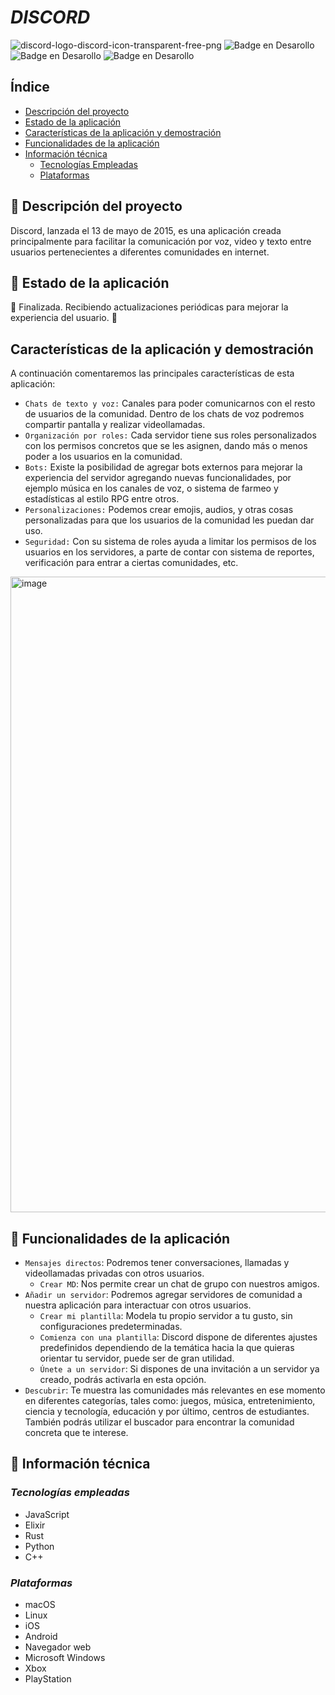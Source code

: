 # ***DISCORD***

![discord-logo-discord-icon-transparent-free-png](https://github.com/user-attachments/assets/0852b2f4-7627-4d16-9c62-cdcd024900e9)
![Badge en Desarollo](https://img.shields.io/badge/ESTADO-EN%20ACTIVO-green)
![Badge en Desarollo](https://img.shields.io/badge/VERSION-03/09/2025-blue)
![Badge en Desarollo](https://img.shields.io/badge/LANZAMIENTO-13/05/2015-blue)
## Índice
* [Descripción del proyecto](#descripción-del-proyecto)
* [Estado de la aplicación](#estado-de-la-aplicación)
* [Características de la aplicación y demostración](#características-de-la-aplicación-y-demostración)
* [Funcionalidades de la aplicación](#funcionalidades-de-la-aplicación)
* [Información técnica](wrenchinformación-técnica)
  - [Tecnologías Empleadas](#tecnologías-empleadas)
  - [Plataformas](#plataformas)

## :bookmark_tabs: Descripción del proyecto

Discord, lanzada el 13 de mayo de 2015, es una aplicación creada principalmente para facilitar la comunicación por voz, video y texto entre usuarios pertenecientes a diferentes comunidades en internet.

## :bookmark: Estado de la aplicación

:construction: Finalizada. Recibiendo actualizaciones periódicas para mejorar la experiencia del usuario. :construction:

## Características de la aplicación y demostración

A continuación comentaremos las principales características de esta aplicación: 

- `Chats de texto y voz:` Canales para poder comunicarnos con el resto de usuarios de la comunidad. Dentro de los chats de voz podremos compartir pantalla y realizar videollamadas.
- `Organización por roles:` Cada servidor tiene sus roles personalizados con los permisos concretos que se les asignen, dando más o menos poder a los usuarios en la comunidad.
- `Bots:` Existe la posibilidad de agregar bots externos para mejorar la experiencia del servidor agregando nuevas funcionalidades, por ejemplo música en los canales de voz, o sistema de farmeo y estadísticas al estilo RPG entre otros.
- `Personalizaciones:` Podemos crear emojis, audios, y otras cosas personalizadas para que los usuarios de la comunidad les puedan dar uso.
- `Seguridad:` Con su sistema de roles ayuda a limitar los permisos de los usuarios en los servidores, a parte de contar con sistema de reportes, verificación para entrar a ciertas comunidades, etc.

<img width="1919" height="1017" alt="image" src="https://github.com/user-attachments/assets/347d8b07-e869-44c2-a423-7761a523e9e5" />


## :hammer: Funcionalidades de la aplicación
- `Mensajes directos`: Podremos tener conversaciones, llamadas y videollamadas privadas con otros usuarios.
   - `Crear MD`: Nos permite crear un chat de grupo con nuestros amigos.
- `Añadir un servidor`: Podremos agregar servidores de comunidad a nuestra aplicación para interactuar con otros usuarios.
   - `Crear mi plantilla`: Modela tu propio servidor a tu gusto, sin configuraciones predeterminadas.
   - `Comienza con una plantilla`: Discord dispone de diferentes ajustes predefinidos dependiendo de la temática hacia la que quieras orientar tu servidor, puede ser de gran utilidad.
   - `Únete a un servidor`: Si dispones de una invitación a un servidor ya creado, podrás activarla en esta opción.
- `Descubrir`: Te muestra las comunidades más relevantes en ese momento en diferentes categorías, tales como: juegos, música, entretenimiento, ciencia y tecnología, educación y por último, centros de estudiantes. También podrás utilizar el buscador para encontrar la comunidad concreta que te interese.


## :wrench: Información técnica

### *Tecnologías empleadas*

- JavaScript
- Elixir
- Rust
- Python
- C++

### *Plataformas*

- macOS
- Linux
- iOS
- Android
- Navegador web
- Microsoft Windows
- Xbox
- PlayStation
